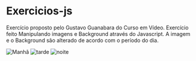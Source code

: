 # Exercicios-js
Exercício proposto pelo Gustavo Guanabara do Curso em Vídeo.
Exercício feito Manipulando imagens e Background através do Javascript.
A imagem e o Background são alterado de acordo com o período do dia.

![Manhã](https://github.com/Ivan-Snts/Exercicios-js/assets/67763923/8b0cab57-734b-4ec8-b033-2b3b3fa66a25)
![tarde](https://github.com/Ivan-Snts/Exercicios-js/assets/67763923/4265a0a6-1f29-4a82-96ee-947ab95e5483)
![noite](https://github.com/Ivan-Snts/Exercicios-js/assets/67763923/18029105-903b-4602-afd6-591fd0e250f3)
